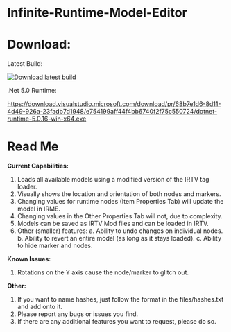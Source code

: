 # Infinite-Runtime-Model-Editor

# Download: 

Latest Build: 

[![Download latest build](https://github.com/Z-15/Infinite-Runtime-Model-Editor/actions/workflows/dotnet.yml/badge.svg)](https://nightly.link/Z-15/Infinite-Runtime-Model-Editor/workflows/dotnet/master/IRME.zip)

.Net 5.0 Runtime:

https://download.visualstudio.microsoft.com/download/pr/68b7e1d6-8d11-4d49-926a-23fadb7d1948/e754199aff44f4bb6740f2f75c550724/dotnet-runtime-5.0.16-win-x64.exe


# Read Me

**Current Capabilities:**

1. Loads all available models using a modified version of the IRTV tag loader.
2. Visually shows the location and orientation of both nodes and markers.
3. Changing values for runtime nodes (Item Properties Tab) will update the model in IRME.
4. Changing values in the Other Properties Tab will not, due to complexity.
5. Models can be saved as IRTV Mod files and can be loaded in IRTV.
6. Other (smaller) features:
  a. Ability to undo changes on individual nodes.
  b. Ability to revert an entire model (as long as it stays loaded).
  c. Ability to hide marker and nodes.


**Known Issues:**

1. Rotations on the Y axis cause the node/marker to glitch out.

**Other:**

1. If you want to name hashes, just follow the format in the files/hashes.txt and add onto it. 
2. Please report any bugs or issues you find.
3. If there are any additional features you want to request, please do so.
